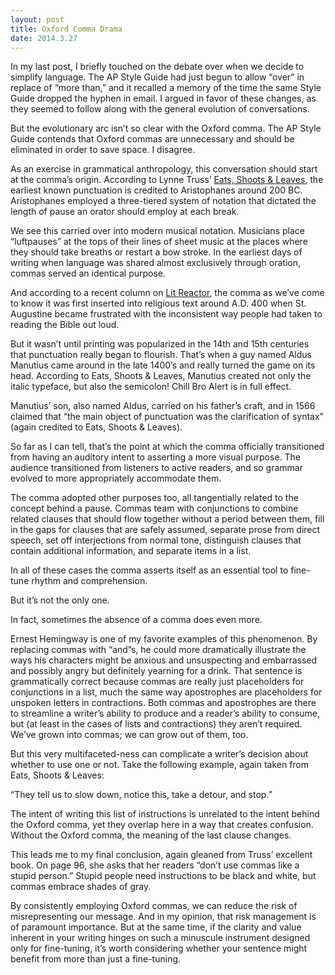 ```yaml
---
layout: post
title: Oxford Comma Drama
date: 2014.3.27
---
```


In my last post, I briefly touched on the debate over when we decide to simplify language. The AP Style Guide had just begun to allow “over” in replace of “more than,” and it recalled a memory of the time the same Style Guide dropped the hyphen in email. I argued in favor of these changes, as they seemed to follow along with the general evolution of conversations.

But the evolutionary arc isn’t so clear with the Oxford comma. The AP Style Guide contends that Oxford commas are unnecessary and should be eliminated in order to save space. I disagree.

As an exercise in grammatical anthropology, this conversation should start at the comma’s origin. According to Lynne Truss’ [Eats, Shoots & Leaves](http://www.amazon.com/Eats-Shoots-Leaves-Tolerance-Punctuation/dp/1592402038), the earliest known punctuation is credited to Aristophanes around 200 BC. Aristophanes employed a three-tiered system of notation that dictated the length of pause an orator should employ at each break.

We see this carried over into modern musical notation. Musicians place “luftpauses” at the tops of their lines of sheet music at the places where they should take breaths or restart a bow stroke. In the earliest days of writing when language was shared almost exclusively through oration, commas served an identical purpose.

And according to a recent column on [Lit Reactor](http://litreactor.com/columns/the-eternal-deul-a-history-of-commas), the comma as we’ve come to know it was first inserted into religious text around A.D. 400 when St. Augustine became frustrated with the inconsistent way people had taken to reading the Bible out loud.

But it wasn’t until printing was popularized in the 14th and 15th centuries that punctuation really began to flourish. That’s when a guy named Aldus Manutius came around in the late 1400’s and really turned the game on its head. According to Eats, Shoots & Leaves, Manutius created not only the italic typeface, but also the semicolon! Chill Bro Alert is in full effect.

Manutius’ son, also named Aldus, carried on his father’s craft, and in 1566 claimed that “the main object of punctuation was the clarification of syntax” (again credited to Eats, Shoots & Leaves).

So far as I can tell, that’s the point at which the comma officially transitioned from having an auditory intent to asserting a more visual purpose. The audience transitioned from listeners to active readers, and so grammar evolved to more appropriately accommodate them.

The comma adopted other purposes too, all tangentially related to the concept behind a pause. Commas team with conjunctions to combine related clauses that should flow together without a period between them, fill in the gaps for clauses that are safely assumed, separate prose from direct speech, set off interjections from normal tone, distinguish clauses that contain additional information, and separate items in a list.

In all of these cases the comma asserts itself as an essential tool to fine-tune rhythm and comprehension.

But it’s not the only one.

In fact, sometimes the absence of a comma does even more.

Ernest Hemingway is one of my favorite examples of this phenomenon. By replacing commas with “and”s, he could more dramatically illustrate the ways his characters might be anxious and unsuspecting and embarrassed and possibly angry but definitely yearning for a drink. That sentence is grammatically correct because commas are really just placeholders for conjunctions in a list, much the same way apostrophes are placeholders for unspoken letters in contractions. Both commas and apostrophes are there to streamline a writer’s ability to produce and a reader’s ability to consume, but (at least in the cases of lists and contractions) they aren’t required. We’ve grown into commas; we can grow out of them, too.

But this very multifaceted-ness can complicate a writer’s decision about whether to use one or not. Take the following example, again taken from Eats, Shoots & Leaves:

“They tell us to slow down, notice this, take a detour, and stop.”

The intent of writing this list of instructions is unrelated to the intent behind the Oxford comma, yet they overlap here in a way that creates confusion. Without the Oxford comma, the meaning of the last clause changes.

This leads me to my final conclusion, again gleaned from Truss’ excellent book. On page 96, she asks that her readers “don’t use commas like a stupid person.” Stupid people need instructions to be black and white, but commas embrace shades of gray.

By consistently employing Oxford commas, we can reduce the risk of misrepresenting our message. And in my opinion, that risk management is of paramount importance. But at the same time, if the clarity and value inherent in your writing hinges on such a minuscule instrument designed only for fine-tuning, it’s worth considering whether your sentence might benefit from more than just a fine-tuning.

